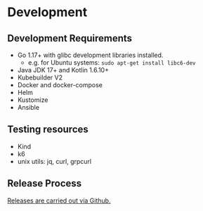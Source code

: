# Development

## Development Requirements

* Go 1.17+ with glibc development libraries installed.
  * e.g. for Ubuntu systems: `sudo apt-get install libc6-dev`
* Java JDK 17+ and Kotlin 1.6.10+
* Kubebuilder V2
* Docker and docker-compose
* Helm
* Kustomize
* Ansible

## Testing resources

* Kind
* k6
* unix utils: jq, curl, grpcurl

## Release Process

[Releases are carried out via Github.](./release.md)
